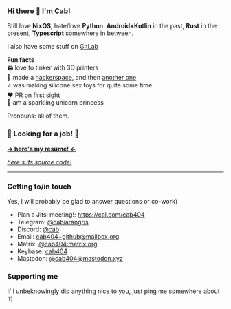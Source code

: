 ### Hi there :wave: I'm Cab!

Still love **NixOS**, hate/love **Python**. **Android+Kotlin** in the past, **Rust** in the present, **Typescript** somewhere in between.

I also have some stuff on [GitLab](https://gitlab.com/cab404)

**Fun facts**\
:printer: love to tinker with 3D printers\
:space_invader: made a [hackerspace](https://undef.club), and then [another one](https://github.com/hackerembassy/)\
:star: was making silicone sex toys for quite some time\
:heart: PR on first sight\
:unicorn: am a sparkling unicorn princess

Pronouns: all of them.

### 💼 **Looking for a job!** 🌠
[**→ here's my resume! ←**](https://github.com/cab404/resume.typ/releases/download/latest/resume.pdf)

[*here's its source code!*](https://github.com/cab404/resume.typ)

---
### Getting to/in touch

Yes, I will probably be glad to answer questions or co-work)

- Plan a Jitsi meeting!: https://cal.com/cab404
- Telegram: [@cabiarangris](https://t.me/cabiarangris)
- Discord: [@cab](https://discord.com/users/111870063165898752)
- Email: [cab404+github@mailbox.org](mailto:cab404+github@mailbox.org)
- Matrix: [@cab404:matrix.org](https://matrix.to/#/@cab404:matrix.org)
- Keybase: [cab404](https://keybase.io/cab404)
- Mastodon: [@cab404@mastodon.xyz](https://mastodon.xyz/@cab404)

### Supporting me

If I unbeknowingly did anything nice to you, just ping me somewhere about it)
